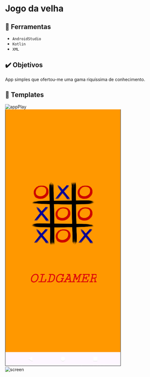 # Jogo da velha

## 🔨 Ferramentas

- ``AndroidStudio``
- ``Kotlin``
- ``XML``

## ✔️ Objetivos
App simples que ofertou-me uma gama riquíssima de conhecimento.

## 🧁 Templates
![appPlay](https://github.com/AndreGuilhermeCorrea/veiaApp/assets/105138998/c09ee96c-fc2b-47b6-a920-539b83649182)<br>
![screen_splash.png](app%2Fsrc%2Fmain%2Fres%2Fdrawable%2Fscreen_splash.png)<br>
![screen](https://github.com/AndreGuilhermeCorrea/veiaApp/assets/105138998/d7e20bdb-87af-43cf-ac5d-0643f04b464b)


